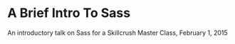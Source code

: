 # A Brief Intro To Sass

An introductory talk on Sass for a Skillcrush Master Class, February 1, 2015